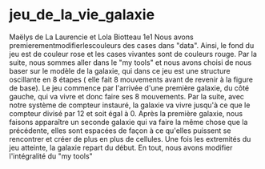 # jeu_de_la_vie_galaxie
Maëlys de La Laurencie et Lola Biotteau 1e1
Nous avons premierementmodifierlescouleurs des cases dans "data". Ainsi, le fond du jeu est de couleur rose et les cases vivantes sont de couleurs rouge.
Par la suite, nous sommes aller dans le "my tools" et nous avons choisi de nous baser sur le modèle de la galaxie, qui dans ce jeu est une structure oscillante en 8 étapes ( elle fait 8 mouvements avant de revenir à la figure de base).
Le jeu commence par l'arrivée d'une première galaxie, du côté gauche, qui va vivre et donc faire ses 8 mouvements. Par la suite, avec notre système de compteur instauré, la galaxie va vivre jusqu'à ce que le compteur divisé par 12 et soit égal à 0. Après la première galaxie, nous faisons apparaître un seconde galaxie qui va faire la même chose que la précédente, elles sont espacées de façon à ce qu'elles puissent se rencontrer et créer de plus en plus de cellules. Une fois les extremités du jeu atteinte, la galaxie repart du début.
En tout, nous avons modifier l'intégralité du "my tools"

